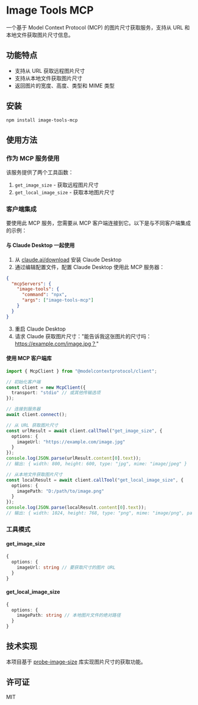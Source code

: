 # Image Tools MCP

一个基于 Model Context Protocol (MCP) 的图片尺寸获取服务，支持从 URL 和本地文件获取图片尺寸信息。

## 功能特点

- 支持从 URL 获取远程图片尺寸
- 支持从本地文件获取图片尺寸
- 返回图片的宽度、高度、类型和 MIME 类型

## 安装

```bash
npm install image-tools-mcp
```

## 使用方法

### 作为 MCP 服务使用

该服务提供了两个工具函数：

1. `get_image_size` - 获取远程图片尺寸
2. `get_local_image_size` - 获取本地图片尺寸

### 客户端集成

要使用此 MCP 服务，您需要从 MCP 客户端连接到它。以下是与不同客户端集成的示例：

#### 与 Claude Desktop 一起使用

1. 从 [claude.ai/download](https://claude.ai/download) 安装 Claude Desktop
2. 通过编辑配置文件，配置 Claude Desktop 使用此 MCP 服务器：

```json
{
  "mcpServers": {
    "image-tools": {
      "command": "npx",
      "args": ["image-tools-mcp"]
    }
  }
}
```

3. 重启 Claude Desktop
4. 请求 Claude 获取图片尺寸："能告诉我这张图片的尺寸吗：https://example.com/image.jpg？"

#### 使用 MCP 客户端库

```typescript
import { McpClient } from "@modelcontextprotocol/client";

// 初始化客户端
const client = new McpClient({
  transport: "stdio" // 或其他传输选项
});

// 连接到服务器
await client.connect();

// 从 URL 获取图片尺寸
const urlResult = await client.callTool("get_image_size", {
  options: {
    imageUrl: "https://example.com/image.jpg"
  }
});
console.log(JSON.parse(urlResult.content[0].text));
// 输出: { width: 800, height: 600, type: "jpg", mime: "image/jpeg" }

// 从本地文件获取图片尺寸
const localResult = await client.callTool("get_local_image_size", {
  options: {
    imagePath: "D:/path/to/image.png"
  }
});
console.log(JSON.parse(localResult.content[0].text));
// 输出: { width: 1024, height: 768, type: "png", mime: "image/png", path: "D:/path/to/image.png" }
```

### 工具模式

#### get_image_size

```typescript
{
  options: {
    imageUrl: string // 要获取尺寸的图片 URL
  }
}
```

#### get_local_image_size

```typescript
{
  options: {
    imagePath: string // 本地图片文件的绝对路径
  }
}
```

## 技术实现

本项目基于 [probe-image-size](https://github.com/nodeca/probe-image-size) 库实现图片尺寸的获取功能。

## 许可证

MIT